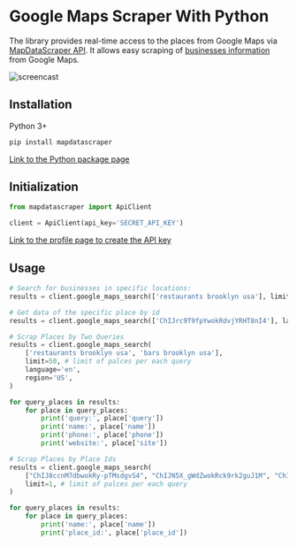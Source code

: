 # Google Maps Scraper With Python

The library provides real-time access to the places from Google Maps via [MapDataScraper API](https://app.mapdatascraper.com/api-docs#tag/Google-Maps).
It allows easy scraping of [businesses information](https://mapdatascraper.com/google-maps-scraper/#dictionary) from Google Maps.

![screencast](https://media.giphy.com/media/v1.Y2lkPTc5MGI3NjExM2M3OWRhZTI1NzBhNjZlNGY4NmVlOTIzNTQ3MGZhOTQyYTIzNjY0MyZjdD1n/70a8jRmg5xuTjl3yuF/giphy.gif)

## Installation

Python 3+
```bash
pip install mapdatascraper
```

[Link to the Python package page](https://pypi.org/project/mapdatascraper/)

## Initialization
```python
from mapdatascraper import ApiClient

client = ApiClient(api_key='SECRET_API_KEY')
```
[Link to the profile page to create the API key](https://app.mapdatascraper.com/profile)

## Usage

```python
# Search for businesses in specific locations:
results = client.google_maps_search(['restaurants brooklyn usa'], limit=20, language='en', region='us')

# Get data of the specific place by id
results = client.google_maps_search(['ChIJrc9T9fpYwokRdvjYRHT8nI4'], language='en')

# Scrap Places by Two Queries
results = client.google_maps_search(
    ['restaurants brooklyn usa', 'bars brooklyn usa'],
    limit=50, # limit of palces per each query
    language='en',
    region='US',
)

for query_places in results:
    for place in query_places:
        print('query:', place['query'])
        print('name:', place['name'])
        print('phone:', place['phone'])
        print('website:', place['site'])

# Scrap Places by Place Ids
results = client.google_maps_search(
    ["ChIJ8ccnM7dbwokRy-pTMsdgvS4", "ChIJN5X_gWdZwokRck9rk2guJ1M", "ChIJxWLy8DlawokR1jvfXUPSTUE"],
    limit=1, # limit of palces per each query
)

for query_places in results:
    for place in query_places:
        print('name:', place['name'])
        print('place_id:', place['place_id'])
```
